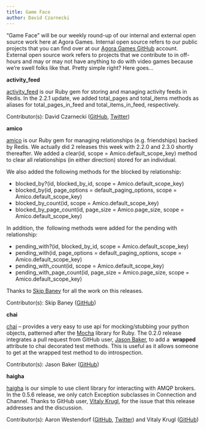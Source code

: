 ```yaml
---
title: Game Face
author: David Czarnecki
---
```

“Game Face” will be our weekly round-up of our internal and external open source work here at Agora Games. Internal open source refers to our public projects that you can find over at our [Agora Games GitHub](https://github.com/agoragames/) account. External open source work refers to projects that we contribute to in off-hours and may or may not have anything to do with video games because we’re swell folks like that. Pretty simple right? Here goes…

 **activity_feed**

 [activity_feed](https://github.com/agoragames/activity_feed) is our Ruby gem for storing and managing activity feeds in Redis. In the 2.2.1 update, we added total_pages and total_items methods as aliases for total_pages_in_feed and total_items_in_feed, respectively.

 Contributor(s): David Czarnecki ([GitHub](https://github.com/czarneckid/), [Twitter](https://twitter.com/czarneckid))

 **amico**

 [amico](https://github.com/agoragames/amico) is our Ruby gem for managing relationships (e.g. friendships) backed by Redis. We actually did 2 releases this week with 2.2.0 and 2.3.0 shortly thereafter. We added a clear(id, scope = Amico.default_scope_key) method to clear all relationships (in either direction) stored for an individual.

 We also added the following methods for the blocked by relationship:

- blocked_by?(id, blocked_by_id, scope = Amico.default_scope_key)
- blocked_by(id, page_options = default_paging_options, scope = Amico.default_scope_key)
- blocked_by_count(id, scope = Amico.default_scope_key)
- blocked_by_page_count(id, page_size = Amico.page_size, scope = Amico.default_scope_key)

In addition, the  following methods were added for the pending with relationship:
- pending_with?(id, blocked_by_id, scope = Amico.default_scope_key)
- pending_with(id, page_options = default_paging_options, scope = Amico.default_scope_key)
- pending_with_count(id, scope = Amico.default_scope_key)
- pending_with_page_count(id, page_size = Amico.page_size, scope = Amico.default_scope_key)

Thanks to [Skip Baney](https://github.com/twelvelabs) for all the work on this releases.

 Contributor(s): Skip Baney ([GitHub](https://github.com/twelvelabs))

 **chai**

 [chai](https://github.com/agoragames/chai) – provides a very easy to use api for mocking/stubbing your python objects, patterned after the [Mocha](http://mocha.rubyforge.org/) library for Ruby. The 0.2.0 release integrates a pull request from GitHub user, [Jason Baker](https://github.com/jasonbaker), to add a  __wrapped__ attribute to chai decorated test methods. This is useful as it allows someone to get at the wrapped test method to do introspection.

 Contributor(s): Jason Baker ([GitHub](https://github.com/jasonbaker))

 **haigha**

 [haigha](https://github.com/agoragames/haigha) is our simple to use client library for interacting with AMQP brokers. In the 0.5.6 release, we only catch Exception subclasses in Connection and Channel. Thanks to GitHub user, [Vitaly Krugl](https://github.com/vitaly-krugl), for the issue that this release addresses and the discussion.

 Contributor(s): Aaron Westendorf ([GitHub](https://github.com/awestendorf/), [Twitter](https://twitter.com/#%21/WashUffize)) and Vitaly Krugl ([GitHub](https://github.com/vitaly-krugl))
